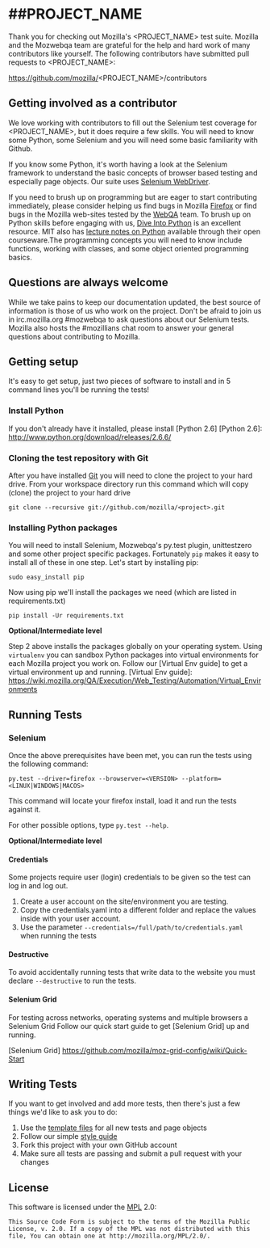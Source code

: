 ##PROJECT_NAME
=====================
Thank you for checking out Mozilla's <PROJECT_NAME> test suite. Mozilla and the Mozwebqa team are grateful for the help and hard work of many contributors like yourself.
The following contributors have submitted pull requests to <PROJECT_NAME>:

https://github.com/mozilla/<PROJECT_NAME>/contributors

Getting involved as a contributor
------------------------------------------
We love working with contributors to fill out the Selenium test coverage for <PROJECT_NAME>, but it does require a few skills. You will need to know some Python, some Selenium and you will need some basic familiarity with Github.

If you know some Python, it's worth having a look at the Selenium framework to understand the basic concepts of browser based testing and especially page objects. Our suite uses [Selenium WebDriver][webdriver].

If you need to brush up on programming but are eager to start contributing immediately, please consider helping us find bugs in Mozilla [Firefox][firefox] or find bugs in the Mozilla web-sites tested by the [WebQA][webqa] team. To brush up on Python skills before engaging with us, [Dive Into Python][dive] is an excellent resource. MIT also has [lecture notes on Python][mit] available through their open courseware.The programming concepts you will need to know include functions, working with classes, and some object oriented programming basics. 

[mit]: http://ocw.mit.edu/courses/electrical-engineering-and-computer-science/6-189-a-gentle-introduction-to-programming-using-python-january-iap-2011/
[dive]: http://www.diveintopython.net/toc/index.html
[webqa]: http://quality.mozilla.org/teams/web-qa/
[firefox]: http://quality.mozilla.org/teams/desktop-firefox/
[webdriver]: http://seleniumhq.org/docs/03_webdriver.html

Questions are always welcome
----------------------------
While we take pains to keep our documentation updated, the best source of information is those of us who work on the project.  Don't be afraid to join us in irc.mozilla.org #mozwebqa to ask questions about our Selenium tests.  Mozilla also hosts the #mozillians chat room to answer your general questions about contributing to Mozilla.

[mozwebqa]:http://02.chat.mibbit.com/?server=irc.mozilla.org&channel=#mozwebqa
[mozillians]:http://02.chat.mibbit.com/?server=irc.mozilla.org&channel=#mozillians

Getting setup
-------------
It's easy to get setup, just two pieces of software to install and in 5 command lines you'll be running the tests!

### Install Python
If you don't already have it installed, please install [Python 2.6]
[Python 2.6]: http://www.python.org/download/releases/2.6.6/

### Cloning the test repository with Git

After you have installed [Git] you will need to clone the project to your hard drive. From your workspace directory run this command which will copy (clone) the project to your hard drive

    git clone --recursive git://github.com/mozilla/<project>.git
[Git]: http://en.wikipedia.org/wiki/Git_%28software%29

### Installing Python packages
You will need to install Selenium, Mozwebqa's py.test plugin, unittestzero and some other project specific packages. Fortunately `pip` makes it easy to install all of these in one step. Let's start by installing pip:

    sudo easy_install pip
    
Now using pip we'll install the packages we need (which are listed in requirements.txt)

    pip install -Ur requirements.txt    

__Optional/Intermediate level__

Step 2 above installs the packages globally on your operating system. Using `virtualenv` you can sandbox Python packages into virtual environments for each Mozilla project you work on. Follow our [Virtual Env guide] to get a virtual environment up and running.
[Virtual Env guide]: https://wiki.mozilla.org/QA/Execution/Web_Testing/Automation/Virtual_Environments

Running Tests
-------------

### Selenium
Once the above prerequisites have been met, you can run the tests using the
following command:

    py.test --driver=firefox --browserver=<VERSION> --platform=<LINUX|WINDOWS|MACOS>

This command will locate your firefox install, load it and run the tests against it.

For other possible options, type `py.test --help`.

__Optional/Intermediate level__

#### Credentials
Some projects require user (login) credentials to be given so the test can log in and log out.
1. Create a user account on the site/environment you are testing.
2. Copy the credentials.yaml into a different folder and replace the values inside with your user account.
3. Use the parameter `--credentials=/full/path/to/credentials.yaml` when running the tests

#### Destructive
To avoid accidentally running tests that write data to the website you must declare `--destructive` to run the tests.

#### Selenium Grid
For testing across networks, operating systems and multiple browsers a Selenium Grid
Follow our quick start guide to get [Selenium Grid] up and running.

[Selenium Grid] https://github.com/mozilla/moz-grid-config/wiki/Quick-Start

Writing Tests
-------------
If you want to get involved and add more tests, then there's just a few things
we'd like to ask you to do:

1. Use the [template files][GitHub Templates] for all new tests and page objects
2. Follow our simple [style guide][Style Guide]
3. Fork this project with your own GitHub account
4. Make sure all tests are passing and submit a pull request with your changes

[GitHub Templates]: https://github.com/mozilla/mozwebqa-test-templates
[Style Guide]: https://wiki.mozilla.org/QA/Execution/Web_Testing/Docs/Automation/StyleGuide

License
-------
This software is licensed under the [MPL] 2.0:

    This Source Code Form is subject to the terms of the Mozilla Public
    License, v. 2.0. If a copy of the MPL was not distributed with this
    file, You can obtain one at http://mozilla.org/MPL/2.0/.

[MPL]: http://www.mozilla.org/MPL/2.0/

